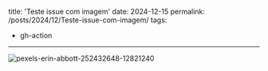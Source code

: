 title: 'Teste issue com imagem'
date: 2024-12-15
permalink: /posts/2024/12/Teste-issue-com-imagem/
tags:
  - gh-action
---

![pexels-erin-abbott-252432648-12821240](https://github.com/user-attachments/assets/69d89992-d2cb-4880-9b3a-81f4e816ce0c)

